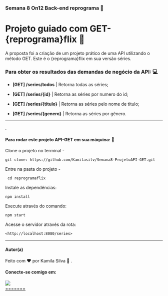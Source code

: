 
### Semana 8 On12 Back-end reprograma 🚀
# Projeto guiado com GET- {reprograma}flix 💜

A proposta foi a criação de um projeto prático de uma API utilizando o método GET. Este é o {reprograma}flix em sua versão séries. 


### Para obter os resultados das demandas de negócio da API: :computer:
                             
                             
* **[GET] /series/todos**    | Retorna todas as séries;
                                
* **[GET] /series/{id}**     | Retorna as séries por numero do id;
                                
* **[GET] /series/{titulo}** | Retorna as séries pelo nome de titulo;
                                
* **[GET] /series/{genero}** | Retorna as séries por gênero.

---

.

####  **Para rodar este projeto API-GET em sua máquina:** :arrows_counterclockwise:
Clone o projeto no terminal -

    git clone: https://github.com/Kamilasilv/Semana8-ProjetoAPI-GET.git

Entre na pasta do projeto - 

     cd reprogramaflix

Instale as dependências: 

    npm install

Execute através do comando:

    npm start

Acesse o servidor através da rota:

    <http://localhost:8080/series>

---

#### <p>  **Autor(a)** </p>
Feito com :heart: por Kamila Silva :crown: .
#### Conecte-se comigo em: 
<div>
<A href = "https://www.linkedin.com/in/kamila-silva-3b1b091aa/" alvo= "_blank"><img src= "https://img.shields.io/badge/LinkedIn-0077B5?style=for-the-badge&logo=linkedin&logoColor=white" >
</div>
=======

